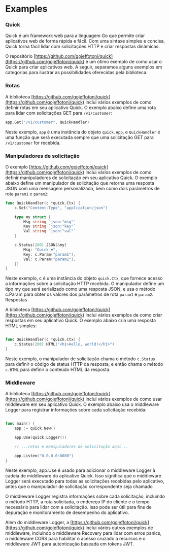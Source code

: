 # Examples

### Quick

Quick é um framework web para a linguagem Go que permite criar aplicativos web de forma rápida e fácil. Com uma sintaxe simples e concisa, Quick torna fácil lidar com solicitações HTTP e criar respostas dinâmicas.

O repositório [https://github.com/gojeffotoni/quick](https://github.com/gojeffotoni/quick) é um ótimo exemplo de como usar o Quick para criar aplicativos web. A seguir, separamos alguns exemplos em categorias para ilustrar as possibilidades oferecidas pela biblioteca.

### Rotas

A biblioteca [https://github.com/gojeffotoni/quick](https://github.com/gojeffotoni/quick) inclui vários exemplos de como definir rotas em seu aplicativo Quick. O exemplo abaixo define uma rota para lidar com solicitações GET para `/v1/customer`:

```go
app.Get("/v1/customer", QuickHandler)
```

Neste exemplo, `app` é uma instância do objeto `quick.App`, e `QuickHandler` é uma função que será executada sempre que uma solicitação GET para `/v1/customer` for recebida.

### Manipuladores de solicitação

O exemplo [https://github.com/gojeffotoni/quick](https://github.com/gojeffotoni/quick) inclui vários exemplos de como definir manipuladores de solicitação em seu aplicativo Quick. O exemplo abaixo define um manipulador de solicitação que retorna uma resposta JSON com uma mensagem personalizada, bem como dois parâmetros de rota `param1` e `param2`:

```go
func QuickHandler(c *quick.Ctx) {
    c.Set("Content-Type", "application/json")

    type my struct {
        Msg string `json:"msg"`
        Key string `json:"key"`
        Val string `json:"val"`
    }

    c.Status(200).JSON(&my{
        Msg: "Quick ❤️",
        Key: c.Param("param1"),
        Val: c.Param("param2"),
    })
}
```

Neste exemplo, c é uma instância do objeto `quick.Ctx`, que fornece acesso a informações sobre a solicitação HTTP recebida. O manipulador define um tipo my que será serializado como uma resposta JSON, e usa o método c.Param para obter os valores dos parâmetros de rota `param1` e `param2`.
Respostas

A biblioteca [https://github.com/gojeffotoni/quick](https://github.com/gojeffotoni/quick) inclui vários exemplos de como criar respostas em seu aplicativo Quick. O exemplo abaixo cria uma resposta HTML simples:

```go

func QuickHandler(c *quick.Ctx) {
    c.Status(200).HTML("<h1>Hello, world!</h1>")
}

```

Neste exemplo, o manipulador de solicitação chama o método `c.Status` para definir o código de status HTTP da resposta, e então chama o método `c.HTML` para definir o conteúdo HTML da resposta.

### Middleware

A biblioteca [https://github.com/gojeffotoni/quick](https://github.com/gojeffotoni/quick) inclui vários exemplos de como usar middleware em seu aplicativo Quick. O exemplo abaixo usa o middleware Logger para registrar informações sobre cada solicitação recebida:

```go

func main() {
    app := quick.New()

    app.Use(quick.Logger())

    // ...rotas e manipuladores de solicitação aqui...

    app.Listen("0.0.0.0:8080")
}
```

Neste exemplo, app.Use é usado para adicionar o middleware Logger à cadeia de middleware do aplicativo Quick. Isso significa que o middleware Logger será executado para todas as solicitações recebidas pelo aplicativo, antes que o manipulador de solicitação correspondente seja chamado.

O middleware Logger registra informações sobre cada solicitação, incluindo o método HTTP, a rota solicitada, o endereço IP do cliente e o tempo necessário para lidar com a solicitação. Isso pode ser útil para fins de depuração e monitoramento de desempenho do aplicativo.

Além do middleware Logger, a [https://github.com/gojeffotoni/quick](https://github.com/gojeffotoni/quick) inclui vários outros exemplos de middleware, incluindo o middleware Recovery para lidar com erros panics, o middleware CORS para habilitar o acesso cruzado a recursos e o middleware JWT para autenticação baseada em tokens JWT.

